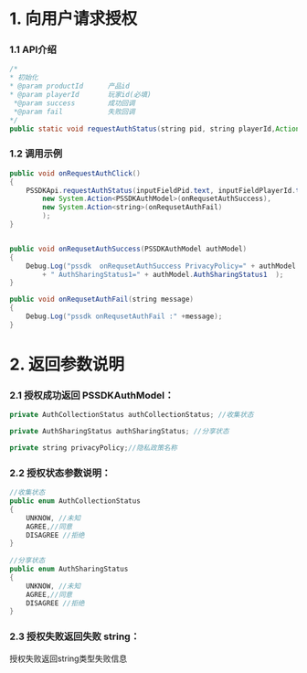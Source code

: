 # 1. 向用户请求授权

### 1.1 API介绍

```java
/*
* 初始化
* @param productId		产品id
* @param playerId		玩家id(必填)
 *@param success		成功回调
 *@param fail			失败回调
*/
public static void requestAuthStatus(string pid, string playerId,Action<PSSDKAuthModel> success, Action<string> fail)

```

### 1.2 调用示例

```java
public void onRequestAuthClick()
{
    PSSDKApi.requestAuthStatus(inputFieldPid.text, inputFieldPlayerId.text,
        new System.Action<PSSDKAuthModel>(onRequsetAuthSuccess),
        new System.Action<string>(onRequsetAuthFail)
        );
}


public void onRequsetAuthSuccess(PSSDKAuthModel authModel)
{
    Debug.Log("pssdk  onRequsetAuthSuccess PrivacyPolicy=" + authModel.PrivacyPolicy + " AuthCollectionStatus1=" + authModel.AuthCollectionStatus1
        + " AuthSharingStatus1=" + authModel.AuthSharingStatus1  );
}

public void onRequsetAuthFail(string message)
{
    Debug.Log("pssdk onRequsetAuthFail :" +message);
}
```

# 2. 返回参数说明

### 2.1 授权成功返回 PSSDKAuthModel：

``` java 
private AuthCollectionStatus authCollectionStatus; //收集状态

private AuthSharingStatus authSharingStatus; //分享状态

private string privacyPolicy;//隐私政策名称
```

### 2.2 授权状态参数说明：

```java
//收集状态
public enum AuthCollectionStatus
{
    UNKNOW, //未知
    AGREE,//同意
    DISAGREE //拒绝
}
	
//分享状态
public enum AuthSharingStatus
{
    UNKNOW, //未知
    AGREE,//同意
    DISAGREE //拒绝
}
```

### 2.3 授权失败返回失败 string：</br>

授权失败返回string类型失败信息






